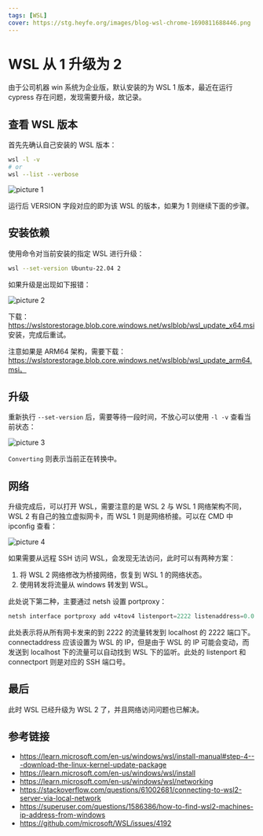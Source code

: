 ```yaml
---
tags: [WSL]
cover: https://stg.heyfe.org/images/blog-wsl-chrome-1690811688446.png
---
```


# WSL 从 1 升级为 2

由于公司机器 win 系统为企业版，默认安装的为 WSL 1 版本，最近在运行 cypress 存在问题，发现需要升级，故记录。

## 查看 WSL 版本

首先先确认自己安装的 WSL 版本：

```bash
wsl -l -v
# or
wsl --list --verbose
```

![picture 1](https://stg.heyfe.org/images/blog-wsl-upgrade-26.png)

运行后 VERSION 字段对应的即为该 WSL 的版本，如果为 1 则继续下面的步骤。

## 安装依赖

使用命令对当前安装的指定 WSL 进行升级：

```bash
wsl --set-version Ubuntu-22.04 2
```

如果升级是出现如下报错：

![picture 2](https://stg.heyfe.org/images/blog-wsl-upgrade-21.png)

下载： https://wslstorestorage.blob.core.windows.net/wslblob/wsl_update_x64.msi 安装，完成后重试。

注意如果是 ARM64 架构，需要下载：https://wslstorestorage.blob.core.windows.net/wslblob/wsl_update_arm64.msi。

## 升级

重新执行 `--set-version` 后，需要等待一段时间，不放心可以使用 `-l -v` 查看当前状态：

![picture 3](https://stg.heyfe.org/images/blog-wsl-upgrade-27.png)

`Converting` 则表示当前正在转换中。

## 网络

升级完成后，可以打开 WSL，需要注意的是 WSL 2 与 WSL 1 网络架构不同，WSL 2 有自己的独立虚拟网卡，而 WSL 1 则是网络桥接。可以在 CMD 中 ipconfig 查看：

![picture 4](https://stg.heyfe.org/images/blog-wsl-upgrade-93.png)

如果需要从远程 SSH 访问 WSL，会发现无法访问，此时可以有两种方案：

1. 将 WSL 2 网络修改为桥接网络，恢复到 WSL 1 的网络状态。
2. 使用转发将流量从 windows 转发到 WSL。

此处说下第二种，主要通过 netsh 设置 portproxy：

```powershell
netsh interface portproxy add v4tov4 listenport=2222 listenaddress=0.0.0.0 connectport=2222 connectaddress=localhost
```

此处表示将从所有网卡发来的到 2222 的流量转发到 localhost 的 2222 端口下。connectaddress 应该设置为 WSL 的 IP，但是由于 WSL 的 IP 可能会变动，而发送到 localhost 下的流量可以自动找到 WSL 下的监听。此处的 listenport 和 connectport 则是对应的 SSH 端口号。

## 最后

此时 WSL 已经升级为 WSL 2 了，并且网络访问问题也已解决。

## 参考链接

-   https://learn.microsoft.com/en-us/windows/wsl/install-manual#step-4---download-the-linux-kernel-update-package
-   https://learn.microsoft.com/en-us/windows/wsl/install
-   https://learn.microsoft.com/en-us/windows/wsl/networking
-   https://stackoverflow.com/questions/61002681/connecting-to-wsl2-server-via-local-network
-   https://superuser.com/questions/1586386/how-to-find-wsl2-machines-ip-address-from-windows
-   https://github.com/microsoft/WSL/issues/4192
